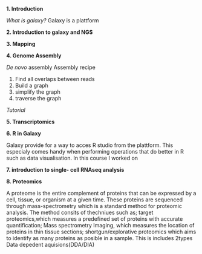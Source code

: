 **1. Introduction**

*What is galaxy?*
Galaxy is a plattform

**2. Introduction to galaxy and NGS**


**3. Mapping**

**4. Genome Assembly**

*De novo* assembly
Assembly recipe
1. Find all overlaps between reads
2. Build a graph
3. simplify the graph
4. traverse the graph

*Tutorial*


**5. Transcriptomics**

**6. R in Galaxy**

Galaxy provide for a way to acces R studio from the plattform. This especialy comes handy when performing operations that do better in R such as data visualisation. In this course I worked on

**7. introduction to single- cell RNAseq analysis**

**8. Proteomics**

A proteome is the entire complement of proteins that can be expressed by a cell, tissue, or organism at a given time. These proteins are sequenced through mass-spectrometry which is a standard method for proteomic analysis. The method consits of thechniues such as; target proteomics,which measures a predefined set of proteins with accurate quantification; Mass spectrometry Imaging, which measures the location of proteins in thin tissue sections; shortgun/explorative proteomics which aims to identify as many proteins as posible in a sample. This is includes 2types Data depedent aquisions(DDA/DIA)
